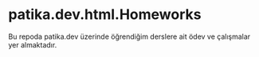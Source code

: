 # patika.dev.html.Homeworks

Bu repoda patika.dev üzerinde öğrendiğim derslere ait ödev ve çalışmalar yer almaktadır. 
